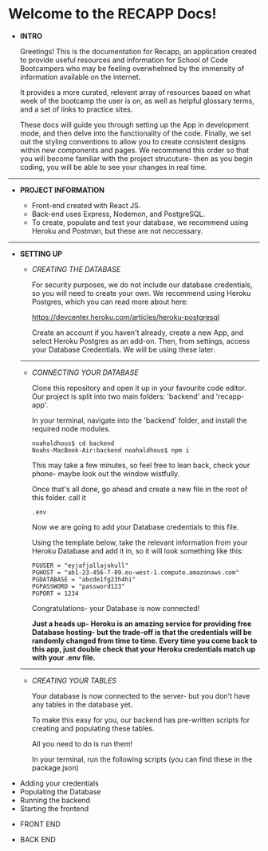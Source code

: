 # Welcome to the RECAPP Docs!

 - **INTRO**
    
    Greetings! This is the documentation for Recapp, an application created to provide useful resources and information for School of Code Bootcampers who may be feeling overwhelmed by the immensity of information available on the internet. 
    
    It provides a more curated, relevent array of resources based on what week of the bootcamp the user is on, as well as helpful glossary terms, and a set of links to practice sites. 

    These docs will guide you through setting up the App in development mode, and then delve into the functionality of the code. Finally, we set out the styling conventions to allow you to create consistent designs within new components and pages. We recommend this order so that you will become familiar with the project strucuture- then as you begin coding, you will be able to see your changes in real time.

---

 - **PROJECT INFORMATION**

    * Front-end created with React JS.
    * Back-end uses Express, Nodemon, and PostgreSQL.
    * To create, populate and test your database, we recommend using Heroku and Postman, but these are not neccessary.

---

 - **SETTING UP**

    * *CREATING THE DATABASE*

        For security purposes, we do not include our database credentials, so you will need to create your own. We recommend using Heroku Postgres, which you can read more about here:

        https://devcenter.heroku.com/articles/heroku-postgresql

        Create an account if you haven't already, create a new App, and select Heroku Postgres as an add-on. Then, from settings, access your Database Credentials. We will be using these later.

    ---

    * *CONNECTING YOUR DATABASE* 

        Clone this repository and open it up in your favourite code editor. Our project is split into two main folders: 'backend' and 'recapp-app'.

        In your terminal, navigate into the 'backend' folder, and install the required node modules.

        ```
        noahaldhous$ cd backend
        Noahs-MacBook-Air:backend noahaldhous$ npm i
        ```

        This may take a few minutes, so feel free to lean back, check your phone- maybe look out the window wistfully.

        Once that's all done, go ahead and create a new file in the root of this folder. call it 
        
        ```
        .env
        ```

        Now we are going to add your Database credentials to this file.
        
        Using the template below, take the relevant information from your Heroku Database and add it in, so it will look something like this:

        ```
        PGUSER = "eyjafjallajokull"
        PGHOST = "ab1-23-456-7-89.eu-west-1.compute.amazonaws.com"
        PGDATABASE = "abcde1fg23h4hi"
        PGPASSWORD = "password123"
        PGPORT = 1234
        ```


        Congratulations- your Database is now connected!

        **Just a heads up- Heroku is an amazing service for providing free Database hosting- but the trade-off is that the credentials will be randomly changed from time to time. Every time you come back to this app, just double check that your Heroku credentials match up with your .env file.**
        
    ---

    * *CREATING YOUR TABLES*
    
        Your database is now connected to the server- but you don't have any tables in the database yet. 

        To make this easy for you, our backend has pre-written scripts for creating and populating these tables. 
        
        All you need to do is run them!

        In your terminal, run the following scripts (you can find these in the package.json)


 * Adding your credentials
 * Populating the Database
 * Running the backend
 * Starting the frontend


 - FRONT END 


 - BACK END


